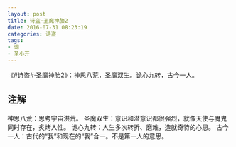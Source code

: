 ```yaml
---
layout: post
title: 诗盗·圣魔神胎2
date: 2016-07-31 08:23:19
categories: 诗盗
tags:
- 词
- 圣小开
---
```

《#诗盗#·圣魔神胎2》：神思八荒，圣魔双生。诡心九转，古今一人。

## 注解
神思八荒：思考宇宙洪荒。
圣魔双生：意识和潜意识都很强烈，就像天使与魔鬼同时存在，炙烤人性。
诡心九转：人生多次转折、磨难，造就奇特的心思。
古今一人：古代的“我”和现在的“我”合一。不是第一人的意思。
